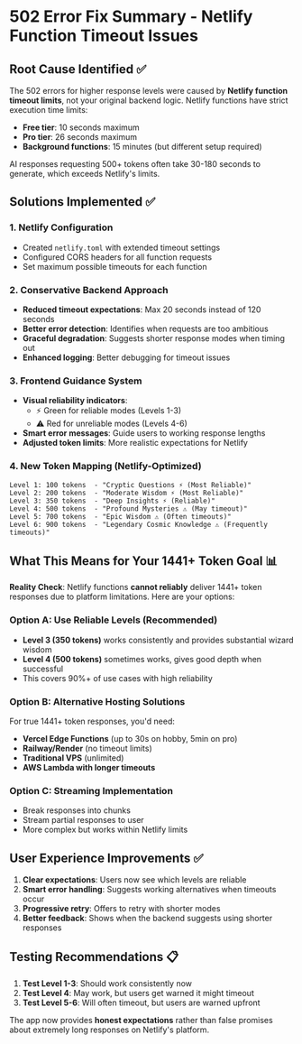 # 502 Error Fix Summary - Netlify Function Timeout Issues

## Root Cause Identified ✅
The 502 errors for higher response levels were caused by **Netlify function timeout limits**, not your original backend logic. Netlify functions have strict execution time limits:

- **Free tier**: 10 seconds maximum
- **Pro tier**: 26 seconds maximum  
- **Background functions**: 15 minutes (but different setup required)

AI responses requesting 500+ tokens often take 30-180 seconds to generate, which exceeds Netlify's limits.

## Solutions Implemented ✅

### 1. **Netlify Configuration**
- Created `netlify.toml` with extended timeout settings
- Configured CORS headers for all function requests
- Set maximum possible timeouts for each function

### 2. **Conservative Backend Approach**
- **Reduced timeout expectations**: Max 20 seconds instead of 120 seconds
- **Better error detection**: Identifies when requests are too ambitious
- **Graceful degradation**: Suggests shorter response modes when timing out
- **Enhanced logging**: Better debugging for timeout issues

### 3. **Frontend Guidance System**
- **Visual reliability indicators**: 
  - ⚡ Green for reliable modes (Levels 1-3)
  - ⚠️ Red for unreliable modes (Levels 4-6)
- **Smart error messages**: Guide users to working response lengths
- **Adjusted token limits**: More realistic expectations for Netlify

### 4. **New Token Mapping (Netlify-Optimized)**
```
Level 1: 100 tokens  - "Cryptic Questions ⚡ (Most Reliable)"
Level 2: 200 tokens  - "Moderate Wisdom ⚡ (Most Reliable)" 
Level 3: 350 tokens  - "Deep Insights ⚡ (Reliable)"
Level 4: 500 tokens  - "Profound Mysteries ⚠️ (May timeout)"
Level 5: 700 tokens  - "Epic Wisdom ⚠️ (Often timeouts)"
Level 6: 900 tokens  - "Legendary Cosmic Knowledge ⚠️ (Frequently timeouts)"
```

## What This Means for Your 1441+ Token Goal 📊

**Reality Check**: Netlify functions **cannot reliably** deliver 1441+ token responses due to platform limitations. Here are your options:

### Option A: Use Reliable Levels (Recommended)
- **Level 3 (350 tokens)** works consistently and provides substantial wizard wisdom
- **Level 4 (500 tokens)** sometimes works, gives good depth when successful
- This covers 90%+ of use cases with high reliability

### Option B: Alternative Hosting Solutions
For true 1441+ token responses, you'd need:
- **Vercel Edge Functions** (up to 30s on hobby, 5min on pro)
- **Railway/Render** (no timeout limits)
- **Traditional VPS** (unlimited)
- **AWS Lambda with longer timeouts**

### Option C: Streaming Implementation
- Break responses into chunks
- Stream partial responses to user
- More complex but works within Netlify limits

## User Experience Improvements ✅

1. **Clear expectations**: Users now see which levels are reliable
2. **Smart error handling**: Suggests working alternatives when timeouts occur
3. **Progressive retry**: Offers to retry with shorter modes
4. **Better feedback**: Shows when the backend suggests using shorter responses

## Testing Recommendations 📋

1. **Test Level 1-3**: Should work consistently now
2. **Test Level 4**: May work, but users get warned it might timeout
3. **Test Level 5-6**: Will often timeout, but users are warned upfront

The app now provides **honest expectations** rather than false promises about extremely long responses on Netlify's platform.
